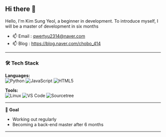 ## Hi there 👋
Hello, I'm Kim Sung Yeol, a beginner in development. To introduce myself, I will be a master of development in six months



- 📫 Email : qwertyu2314@naver.com
- 📫 Blog : https://blog.naver.com/chobo_414

---

### 🛠 Tech Stack

**Languages:**  
![Python](https://img.shields.io/badge/Python-3776AB?style=flat&logo=python&logoColor=white)
![JavaScript](https://img.shields.io/badge/JavaScript-F7DF1E?style=flat&logo=javascript&logoColor=black)
![HTML5](https://img.shields.io/badge/HTML5-E34F26?style=flat&logo=html5&logoColor=white)


**Tools:**  
![Linux](https://img.shields.io/badge/Linux-FCC624?style=flat&logo=linux&logoColor=black)
![VS Code](https://img.shields.io/badge/VS%20Code-007ACC?style=flat&logo=visual-studio-code&logoColor=white)
![Sourcetree](https://img.shields.io/badge/Sourcetree-0052CC?style=flat&logo=sourcetree&logoColor=white)

---

🎈 **Goal**
- Working out regularly
- Becoming a back-end master after 6 months

---

###